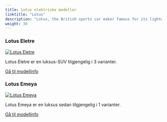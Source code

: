 ```yaml
---
title: Lotus elektriske modeller
linktitle: "Lotus"
description: "Lotus, the British sports car maker famous for its lightweight and agile models, is undergoing a radical transformation. The company, which is now owned by Chinese giant Geely, has announced that it will stop producing combustion-engined cars after the launch of the Emira, its last petrol-powered model. "
weight: 30
---
```

<!-- markdownlint-disable MD033 -->
<!-- markdownlint-disable MD010 -->


<div class="container p-3 mb-4 bg-body-tertiary rounded border">
<h3> Lotus Eletre</h3>
	<div class="row">
		<div class="col col-12 col-md-6">
			<a href="eletre"><img src="https://media.evkx.net/multimedia/models/lotus/eletre/eletre_r/main_1_st.jpg" class="img-fluid" alt="Lotus Eletre" ></a>
		</div>
		<div class="col col-12 col-md-6">
<p>
Lotus Eletre er en luksus-SUV tilgjengelig i 3 varianter.
</p>
	<a href="eletre/" class="btn btn-outline-primary" role="button">Gå til modellinfo</a>
		</div>
	</div>
</div>
<div class="container p-3 mb-4 bg-body-tertiary rounded border">
<h3> Lotus Emeya</h3>
	<div class="row">
		<div class="col col-12 col-md-6">
			<a href="emeya"><img src="https://media.evkx.net/multimedia/models/lotus/emeya/emeya/main_1_st.jpg" class="img-fluid" alt="Lotus Emeya" ></a>
		</div>
		<div class="col col-12 col-md-6">
<p>
Lotus Emeya er en luksus sedan tilgjengelig i 1 varianter.
</p>
	<a href="emeya/" class="btn btn-outline-primary" role="button">Gå til modellinfo</a>
		</div>
	</div>
</div>
